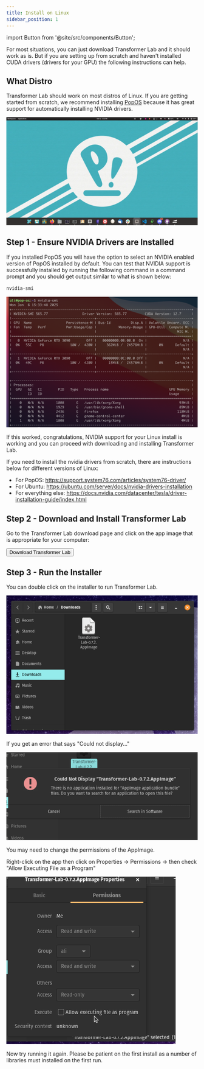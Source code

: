 ```yaml
---
title: Install on Linux
sidebar_position: 1
---
```


import Button from '@site/src/components/Button';

For most situations, you can just download Transformer Lab and it should work as is. But if you are setting up from scratch and haven't installed CUDA drivers (drivers for your GPU) the following instructions can help.

## What Distro

Transformer Lab should work on most distros of Linux. If you are getting started from scratch, we recommend installing [PopOS](https://pop.system76.com/) because it has great support for automatically installing NVIDIA drivers.

![PopOS Screenshot](./img/popos.webp)

## Step 1 - Ensure NVIDIA Drivers are Installed

If you installed PopOS you will have the option to select an NVIDIA enabled version of PopOS installed by default. You can test that NVIDIA support is successfully installed by running the following command in a command prompt and you should get output similar to what is shown below:

```bash
nvidia-smi
```

![nvidia-smi output](./img/nvidia-smi-output.png)

If this worked, congratulations, NVIDIA support for your Linux install is working and you can proceed with downloading and installing Transformer Lab.

If you need to install the nvidia drivers from scratch, there are instructions below for different versions of Linux:

- For PopOS: https://support.system76.com/articles/system76-driver/
- For Ubuntu: https://ubuntu.com/server/docs/nvidia-drivers-installation
- For everything else: https://docs.nvidia.com/datacenter/tesla/driver-installation-guide/index.html

## Step 2 - Download and Install Transformer Lab

Go to the Transformer Lab download page and click on the app image that is appropriate for your computer:

<a href="https://transformerlab.ai/docs/download">
    <Button>Download Transformer Lab</Button>
</a>

## Step 3 - Run the Installer

You can double click on the installer to run Transformer Lab.

![App Image](./img/downloads-transformerlab.png)

If you get an error that says "Could not display..."

![Could Not Display](./img/could-not-display-transformerlab-appimage.png)

You may need to change the permissions of the AppImage.

Right-click on the app then click on Properties -> Permissions -> then check "Allow Executing File as a Program"

![Allow Execute](./img/allow-execute-linux.png)

Now try running it again. Please be patient on the first install as a number of libraries must installed on the first run.

